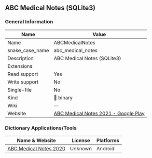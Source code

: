 
## ABC Medical Notes (SQLite3) ##

### General Information ###
Name | Value
---- | -------
Name | ABCMedicalNotes
snake_case_name | abc_medical_notes
Description | ABC Medical Notes (SQLite3)
Extensions | 
Read support | Yes
Write support | No
Single-file | No
Kind | 🔢 binary
Wiki | ―
Website | [ABC Medical Notes 2021 - Google Play](https://play.google.com/store/apps/details?id=com.pocketmednotes2014.secondapp)






### Dictionary Applications/Tools ###
Name & Website | License | Platforms
-------------- | ------- | ---------
[ABC Medical Notes 2020](https://play.google.com/store/apps/details?id=com.pocketmednotes2014.secondapp) | Unknown | Android
